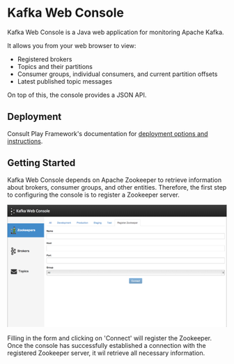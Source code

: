 Kafka Web Console
=========

Kafka Web Console is a Java web application for monitoring Apache Kafka.

It allows you from your web browser to view:

   - Registered brokers
   - Topics and their partitions
   - Consumer groups, individual consumers, and current partition offsets
   - Latest published topic messages

On top of this, the console provides a JSON API.

Deployment
----

Consult Play Framework's documentation for [deployment options and instructions](http://www.playframework.com/documentation/2.2.x/Production).

Getting Started
---

Kafka Web Console depends on Apache Zookeeper to retrieve information about brokers, consumer groups, and other entities. Therefore, the first step to configuring the console is to register a Zookeeper server.

![register zookeeper](/img/register-zookeeper.png)

Filling in the form and clicking on 'Connect' will register the Zookeeper. Once the console has successfully established a connection with the registered Zookeeper server, it wil retrieve all necessary information.